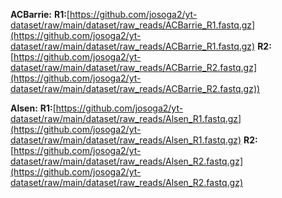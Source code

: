 

**ACBarrie:** 
**R1:**[https://github.com/josoga2/yt-dataset/raw/main/dataset/raw_reads/ACBarrie_R1.fastq.gz](https://github.com/josoga2/yt-dataset/raw/main/dataset/raw_reads/ACBarrie_R1.fastq.gz)
**R2:**[https://github.com/josoga2/yt-dataset/raw/main/dataset/raw_reads/ACBarrie_R2.fastq.gz](https://github.com/josoga2/yt-dataset/raw/main/dataset/raw_reads/ACBarrie_R2.fastq.gz))

**Alsen:** 
**R1:**[https://github.com/josoga2/yt-dataset/raw/main/dataset/raw_reads/Alsen_R1.fastq.gz](https://github.com/josoga2/yt-dataset/raw/main/dataset/raw_reads/Alsen_R1.fastq.gz)
**R2:**[https://github.com/josoga2/yt-dataset/raw/main/dataset/raw_reads/Alsen_R2.fastq.gz](https://github.com/josoga2/yt-dataset/raw/main/dataset/raw_reads/Alsen_R2.fastq.gz)
